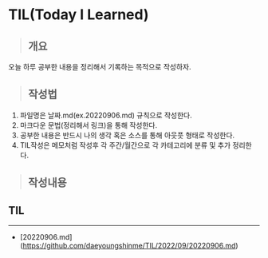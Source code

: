 # TIL(Today I Learned)
>## 개요
오늘 하루 공부한 내용을 정리해서 기록하는 목적으로 작성하자.
>## 작성법 
1. 파일명은 날짜.md(ex.20220906.md) 규칙으로 작성한다.
2. 마크다운 문법(정리해서 링크)을 통해 작성한다.
3. 공부한 내용은 반드시 나의 생각 혹은 소스를 통해 아웃풋 형태로 작성한다.
4. TIL작성은 메모처럼 작성후 각 주간/월간으로 각 카테고리에 분류 및 추가 정리한다.

> ## 작성내용
## TIL
---
- [20220906.md] (https://github.com/daeyoungshinme/TIL/2022/09/20220906.md)